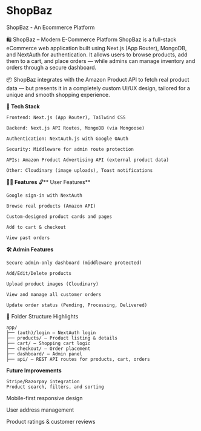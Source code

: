 # ShopBaz
ShopBaz - An Ecommerce Platform

🛍️ ShopBaz – Modern E-Commerce Platform
ShopBaz is a full-stack eCommerce web application built using Next.js (App Router), MongoDB, and NextAuth for authentication. It allows users to browse products, add them to a cart, and place orders — while admins can manage inventory and orders through a secure dashboard.

📦 ShopBaz integrates with the Amazon Product API to fetch real product data — but presents it in a completely custom UI/UX design, tailored for a unique and smooth shopping experience.

**🚀 Tech Stack**
```
Frontend: Next.js (App Router), Tailwind CSS

Backend: Next.js API Routes, MongoDB (via Mongoose)

Authentication: NextAuth.js with Google OAuth

Security: Middleware for admin route protection

APIs: Amazon Product Advertising API (external product data)

Other: Cloudinary (image uploads), Toast notifications
```

**🧑‍💻 Features**
🔓** User Features**
```
Google sign-in with NextAuth

Browse real products (Amazon API)

Custom-designed product cards and pages

Add to cart & checkout

View past orders
```


**🛠️ Admin Features**
```
Secure admin-only dashboard (middleware protected)

Add/Edit/Delete products

Upload product images (Cloudinary)

View and manage all customer orders

Update order status (Pending, Processing, Delivered)
```

📁 Folder Structure Highlights
```
app/
├── (auth)/login – NextAuth login
├── products/ – Product listing & details
├── cart/ – Shopping cart logic
├── checkout/ – Order placement
├── dashboard/ – Admin panel
├── api/ – REST API routes for products, cart, orders

```
 **Future Improvements**
 ```
Stripe/Razorpay integration
Product search, filters, and sorting
```


Mobile-first responsive design

User address management

Product ratings & customer reviews
